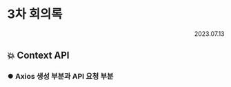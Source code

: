 
# 3차 회의록

<div style="text-align: right"> 2023.07.13</div>

## 💥 Context API

### ⏺️ Axios 생성 부분과 API 요청 부분